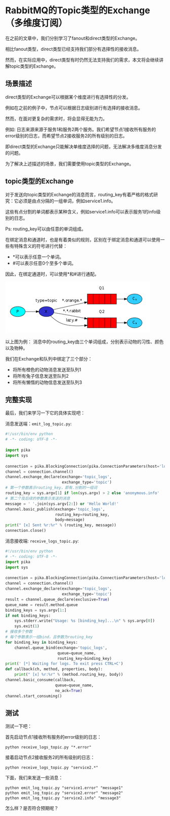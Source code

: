# RabbitMQ的Topic类型的Exchange（多维度订阅）

在之前的文章中，我们分别学习了fanout和direct类型的Exchange。

相比fanout类型，direct类型已经支持我们部分有选择性的接收消息。

然而，在实际应用中，direct类型有时仍然无法支持我们的需求，本文将会继续讲解topic类型的Exchange。

## 场景描述

direct类型的Exchange可以根据某个维度进行有选择性的分发。

例如在之前的例子中，节点可以根据日志级别进行有选择的接收消息。

然而，在面对更复杂的需求时，将会显得无能为力。

例如:
日志来源来源于服务1和服务2两个服务。我们希望节点1接收所有服务的error级别的日志，而希望节点2接收服务2的所有级别的日志。

即direct类型的Exchange只能解决单维度选择的问题，无法解决多维度消息分发的问题。

为了解决上述描述的场景，我们需要使用topic类型的Exchange。

## topic类型的Exchange

对于发送向topic类型的Exchange的消息而言，routing_key有着严格的格式研究：它必须是由点分隔的一组单词，例如service1.info。

这些有点分割的单词都表示某种含义，例如service1.info可以表示服务1的info级别的日志。

Ps: routing_key可以由任意的单词组成。

在绑定消息和通道时，也是有着类似的规则，区别在于绑定消息和通道可以使用一些有特殊含义的符号进行代替：

 - *可以表示任意一个单词。
 - \#可以表示任意0个至多个单词。

因此，在绑定通道时，可以使用*和#进行通配。

![topic_scene1](./picture/topic_scene1.png)

以上图为例：
消息中的routing_key由三个单词组成，分别表示动物的习性、颜色以及物种。

我们在Exchange和队列中绑定了三个部分：

 - 将所有橙色的动物消息发送至队列1
 - 将所有兔子信息发送至队列2
 - 将所有懒惰的动物信息发送至队列3

## 完整实现

最后，我们来学习一下它的具体实现吧：

消息发送端：`emit_log_topic.py`:

```python
#!/usr/bin/env python
# -*- coding: UTF-8 -*-

import pika
import sys

connection = pika.BlockingConnection(pika.ConnectionParameters(host='localhost'))
channel = connection.channel()
channel.exchange_declare(exchange='topic_logs',
                         exchange_type='topic')
# 第一个参数表示routing_key，即有.分割的一组词
routing_key = sys.argv[1] if len(sys.argv) > 2 else 'anonymous.info'
# 第二个及后续的参数表示发送的消息
message = ' '.join(sys.argv[2:]) or 'Hello World!'
channel.basic_publish(exchange='topic_logs',
                      routing_key=routing_key,
                      body=message)
print(" [x] Sent %r:%r" % (routing_key, message))
connection.close()
```

消息接收端: `receive_logs_topic.py`:

```python
#!/usr/bin/env python
# -*- coding: UTF-8 -*-
import pika
import sys

connection = pika.BlockingConnection(pika.ConnectionParameters(host='localhost'))
channel = connection.channel()
channel.exchange_declare(exchange='topic_logs',
                         exchange_type='topic')
result = channel.queue_declare(exclusive=True)
queue_name = result.method.queue
binding_keys = sys.argv[1:]
if not binding_keys:
    sys.stderr.write("Usage: %s [binding_key]...\n" % sys.argv[0])
    sys.exit(1)
# 接收多个参数
# 每个参数表示一组bind，且参数为routing_key
for binding_key in binding_keys:
    channel.queue_bind(exchange='topic_logs',
                       queue=queue_name,
                       routing_key=binding_key)
print(' [*] Waiting for logs. To exit press CTRL+C')
def callback(ch, method, properties, body):
    print(" [x] %r:%r" % (method.routing_key, body))
channel.basic_consume(callback,
                      queue=queue_name,
                      no_ack=True)
channel.start_consuming()
```

## 测试

测试一下吧：

首先启动节点1接收所有服务的error级别的日志：

```shell
python receive_logs_topic.py "*.error"
```

接着启动节点2接收服务2的所有级别的日志：

```shell
python receive_logs_topic.py "service2.*"
```

下面，我们来发送一些消息：

```shell
python emit_log_topic.py "service1.error" "message1"
python emit_log_topic.py "service2.error" "message2"
python emit_log_topic.py "service2.info" "message3"
```

怎么样？是否符合预期呢？
